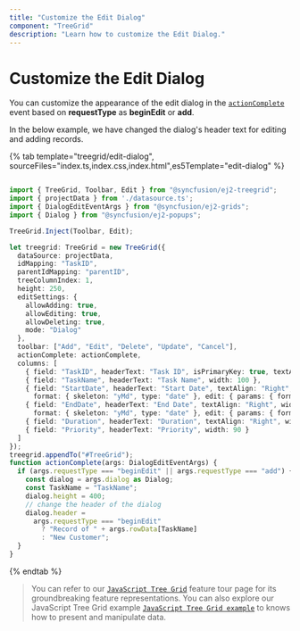 ```yaml
---
title: "Customize the Edit Dialog"
component: "TreeGrid"
description: "Learn how to customize the Edit Dialog."
---
```


# Customize the Edit Dialog

You can customize the appearance of the edit dialog in the [`actionComplete`](../api/treegrid/#actioncomplete) event based on **requestType** as **beginEdit** or **add**.

In the below example, we have changed the dialog's header text for editing and adding records.

{% tab template="treegrid/edit-dialog", sourceFiles="index.ts,index.css,index.html",es5Template="edit-dialog" %}

```typescript

import { TreeGrid, Toolbar, Edit } from "@syncfusion/ej2-treegrid";
import { projectData } from './datasource.ts';
import { DialogEditEventArgs } from "@syncfusion/ej2-grids";
import { Dialog } from "@syncfusion/ej2-popups";

TreeGrid.Inject(Toolbar, Edit);

let treegrid: TreeGrid = new TreeGrid({
  dataSource: projectData,
  idMapping: "TaskID",
  parentIdMapping: "parentID",
  treeColumnIndex: 1,
  height: 250,
  editSettings: {
    allowAdding: true,
    allowEditing: true,
    allowDeleting: true,
    mode: "Dialog"
  },
  toolbar: ["Add", "Edit", "Delete", "Update", "Cancel"],
  actionComplete: actionComplete,
  columns: [
    { field: "TaskID", headerText: "Task ID", isPrimaryKey: true, textAlign: "Right", width: 70 },
    { field: "TaskName", headerText: "Task Name", width: 100 },
    { field: "StartDate", headerText: "Start Date", textAlign: "Right", width: 90, editType: "datepickeredit",
      format: { skeleton: "yMd", type: "date" }, edit: { params: { format: "y/M/d" } } },
    { field: "EndDate", headerText: "End Date", textAlign: "Right", width: 90, editType: "datepickeredit",
      format: { skeleton: "yMd", type: "date" }, edit: { params: { format: "y/M/d" } } },
    { field: "Duration", headerText: "Duration", textAlign: "Right", width: 90 },
    { field: "Priority", headerText: "Priority", width: 90 }
  ]
});
treegrid.appendTo("#TreeGrid");
function actionComplete(args: DialogEditEventArgs) {
  if (args.requestType === "beginEdit" || args.requestType === "add") {
    const dialog = args.dialog as Dialog;
    const TaskName = "TaskName";
    dialog.height = 400;
    // change the header of the dialog
    dialog.header =
      args.requestType === "beginEdit"
        ? "Record of " + args.rowData[TaskName]
        : "New Customer";
  }
}

```

{% endtab %}

> You can refer to our [`JavaScript Tree Grid`](https://www.syncfusion.com/javascript-ui-controls/js-tree-grid) feature tour page for its groundbreaking feature representations. You can also explore our JavaScript Tree Grid example [`JavaScript Tree Grid example`](https://ej2.syncfusion.com/demos/#/material/tree-grid/treegrid-overview.html) to knows how to present and manipulate data.